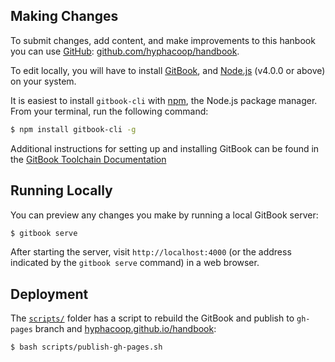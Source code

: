 
## Making Changes

To submit changes, add content, and make improvements to this hanbook you can use [GitHub](https://github.com/hyphacoop/handbook): [github.com/hyphacoop/handbook](https://github.com/hyphacoop/handbook).

To edit locally, you will have to install [GitBook](), and [Node.js](https://nodejs.org/en/) (v4.0.0 or above) on your system.

It is easiest to install `gitbook-cli` with [npm](https://www.npmjs.com/), the Node.js package manager. From your terminal, run the following command:

```bash
$ npm install gitbook-cli -g
```

Additional instructions for setting up and installing GitBook can be found in the [GitBook Toolchain Documentation](https://toolchain.gitbook.com/setup.html)


## Running Locally

You can preview any changes you make by running a local GitBook server:

```bash
$ gitbook serve
```

After starting the server, visit `http://localhost:4000` (or the address indicated by the `gitbook serve` command) in a web browser.

## Deployment

The [`scripts/`](scripts/) folder has a script to rebuild the GitBook and publish to `gh-pages` branch and [hyphacoop.github.io/handbook](https://hyphacoop.github.io/handbook/):

```bash
$ bash scripts/publish-gh-pages.sh
```
